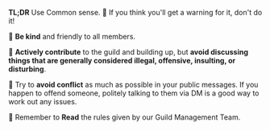 **TL;DR** Use Common sense. 🧠 If you think you'll get a warning for it, don't do it!

🌸 **Be kind** and friendly to all members.

💬 **Actively contribute** to the guild and building up, but **avoid discussing things that are generally considered illegal, offensive, insulting, or disturbing**.

🛑 Try to **avoid conflict** as much as possible in your public messages. If you happen to offend someone, politely talking to them via DM is a good way to work out any issues.

📢 Remember to **Read** the rules given by our Guild Management Team.
